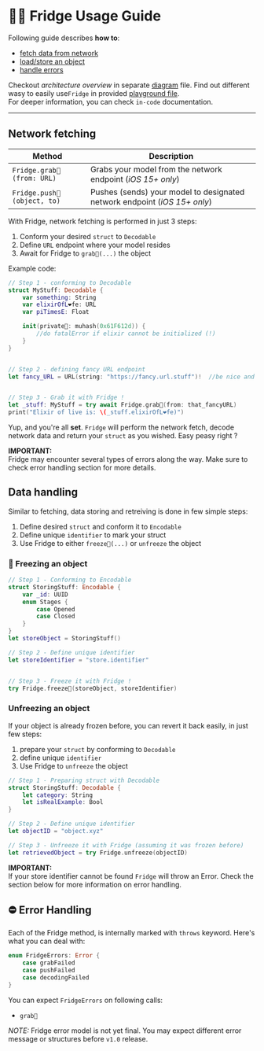 
# 👨‍🚀 Fridge Usage Guide
Following guide describes **how to**:
  - [fetch data from network](#network-fetching)
  - [load/store an object](#data-handling)
  - [handle errors](#error-handling)
  
Checkout _architecture overview_ in separate [diagram](Guides/Fridge.diagram.md) file.
Find out different wasy to easily use`Fridge` in provided [playground file](Guides/Examples/Fridge-basics).  
For deeper information, you can check `in-code` documentation.  

---  

## Network fetching
|Method|Description|
|-|-|
`Fridge.grab🔮(from: URL)`|Grabs your model from the network endpoint (_iOS 15+ only_)|
|`Fridge.push📡(object, to)`|Pushes (sends) your model to designated network endpoint (_iOS 15+ only_)|

With Fridge, network fetching is performed in just 3 steps:
1. Conform your desired `struct` to `Decodable`
2. Define `URL` endpoint where your model resides
2. Await for Fridge to `grab🔮(...)` the object

Example code: 
```Swift
// Step 1 - conforming to Decodable
struct MyStuff: Decodable {
    var something: String
    var elixirOfL❤️fe: URL
    var piTimesE: Float

    init(private🔑: muhash(0x61F612d)) {
        //do fatalError if elixir cannot be initialized (!)
    } 
}


// Step 2 - defining fancy URL endpoint
let fancy_URL = URL(string: "https://fancy.url.stuff")!  //be nice and unpack this before serious usage


// Step 3 - Grab it with Fridge !
let _stuff: MyStuff = try await Fridge.grab🔮(from: that_fancyURL)
print("Elixir of live is: \(_stuff.elixirOfL❤️fe)")

```

Yup, and you're all **set**. `Fridge` will perform the network fetch, decode network data and return your `struct` as you wished. Easy peasy right ?

**IMPORTANT:**  
Fridge may encounter several types of errors along the way. Make sure to check error handling section for more details.  

## Data handling
Similar to fetching, data storing and retreiving is done in few simple steps:
1. Define desired `struct` and conform it to `Encodable`
2. Define unique `identifier` to mark your struct
3. Use Fridge to either `freeze🧊(...)` or `unfreeze` the object
  
### 🧊 Freezing an object
```Swift
// Step 1 - Conforming to Encodable
struct StoringStuff: Encodable {
    var _id: UUID
    enum Stages {
        case Opened
        case Closed
    }
}
let storeObject = StoringStuff()

// Step 2 - Define unique identifier
let storeIdentifier = "store.identifier"


// Step 3 - Freeze it with Fridge !
try Fridge.freeze🧊(storeObject, storeIdentifier)
```

### Unfreezing an object
If your object is already frozen before, you can revert it back easily, in just few steps:
1. prepare your `struct` by conforming to `Decodable`
2. define unique `identifier`
3. Use Fridge to `unfreeze` the object
```Swift
// Step 1 - Preparing struct with Decodable
struct StoringStuff: Decodable {
    let category: String
    let isRealExample: Bool
}

// Step 2 - Define unique identifier
let objectID = "object.xyz"

// Step 3 - Unfreeze it with Fridge (assuming it was frozen before)
let retrievedObject = try Fridge.unfreeze(objectID)
```

**IMPORTANT:**  
If your store identifier cannot be found `Fridge` will throw an Error. Check the section below for more information on error handling.

## ⛔️ Error Handling
Each of the Fridge method, is internally marked with `throws` keyword. Here's what you can deal with:

```Swift
enum FridgeErrors: Error {
    case grabFailed
    case pushFailed
    case decodingFailed
}
```

You can expect `FridgeErrors` on following calls:
  - `grab🔮`

_NOTE:_
Fridge error model is not yet final. You may expect different error message or structures before `v1.0` release.

